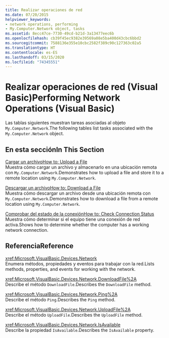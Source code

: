 ```yaml
---
title: Realizar operaciones de red
ms.date: 07/20/2015
helpviewer_keywords:
- network operations, performing
- My.Computer.Network object, tasks
ms.assetid: 8ecc47ce-7730-49cd-b21d-3a13477eec6b
ms.openlocfilehash: cb39f45ec9382e39569a08e5ba400d43cbc6bbd2
ms.sourcegitcommit: 7588136e355e10cbc2582f389c90c127363c02a5
ms.translationtype: HT
ms.contentlocale: es-ES
ms.lasthandoff: 03/15/2020
ms.locfileid: "74345551"
---
```

# <a name="performing-network-operations-visual-basic"></a><span data-ttu-id="2f5d9-102">Realizar operaciones de red (Visual Basic)</span><span class="sxs-lookup"><span data-stu-id="2f5d9-102">Performing Network Operations (Visual Basic)</span></span>

<span data-ttu-id="2f5d9-103">Las tablas siguientes muestran tareas asociadas al objeto `My.Computer.Network`.</span><span class="sxs-lookup"><span data-stu-id="2f5d9-103">The following tables list tasks associated with the `My.Computer.Network` object.</span></span>  
  
## <a name="in-this-section"></a><span data-ttu-id="2f5d9-104">En esta sección</span><span class="sxs-lookup"><span data-stu-id="2f5d9-104">In This Section</span></span>  

 [<span data-ttu-id="2f5d9-105">Cargar un archivo</span><span class="sxs-lookup"><span data-stu-id="2f5d9-105">How to: Upload a File</span></span>](../../../../visual-basic/developing-apps/programming/computer-resources/how-to-upload-a-file.md)  
 <span data-ttu-id="2f5d9-106">Muestra cómo cargar un archivo y almacenarlo en una ubicación remota con `My.Computer.Network`.</span><span class="sxs-lookup"><span data-stu-id="2f5d9-106">Demonstrates how to upload a file and store it to a remote location using `My.Computer.Network`.</span></span>  
  
 [<span data-ttu-id="2f5d9-107">Descargar un archivo</span><span class="sxs-lookup"><span data-stu-id="2f5d9-107">How to: Download a File</span></span>](../../../../visual-basic/developing-apps/programming/computer-resources/how-to-download-a-file.md)  
 <span data-ttu-id="2f5d9-108">Muestra cómo descargar un archivo desde una ubicación remota con `My.Computer.Network`.</span><span class="sxs-lookup"><span data-stu-id="2f5d9-108">Demonstrates how to download a file from a remote location using `My.Computer.Network`.</span></span>  
  
 [<span data-ttu-id="2f5d9-109">Comprobar del estado de la conexión</span><span class="sxs-lookup"><span data-stu-id="2f5d9-109">How to: Check Connection Status</span></span>](../../../../visual-basic/developing-apps/programming/computer-resources/how-to-check-connection-status.md)  
 <span data-ttu-id="2f5d9-110">Muestra cómo determinar si el equipo tiene una conexión de red activa.</span><span class="sxs-lookup"><span data-stu-id="2f5d9-110">Shows how to determine whether the computer has a working network connection.</span></span>  
  
## <a name="reference"></a><span data-ttu-id="2f5d9-111">Referencia</span><span class="sxs-lookup"><span data-stu-id="2f5d9-111">Reference</span></span>  

 <xref:Microsoft.VisualBasic.Devices.Network>  
 <span data-ttu-id="2f5d9-112">Enumera métodos, propiedades y eventos para trabajar con la red.</span><span class="sxs-lookup"><span data-stu-id="2f5d9-112">Lists methods, properties, and events for working with the network.</span></span>  
  
 <xref:Microsoft.VisualBasic.Devices.Network.DownloadFile%2A>  
 <span data-ttu-id="2f5d9-113">Describe el método `DownloadFile`.</span><span class="sxs-lookup"><span data-stu-id="2f5d9-113">Describes the `DownloadFile` method.</span></span>  
  
 <xref:Microsoft.VisualBasic.Devices.Network.Ping%2A>  
 <span data-ttu-id="2f5d9-114">Describe el método `Ping`.</span><span class="sxs-lookup"><span data-stu-id="2f5d9-114">Describes the `Ping` method.</span></span>  
  
 <xref:Microsoft.VisualBasic.Devices.Network.UploadFile%2A>  
 <span data-ttu-id="2f5d9-115">Describe el método `UploadFile`.</span><span class="sxs-lookup"><span data-stu-id="2f5d9-115">Describes the `UploadFile` method.</span></span>  
  
 <xref:Microsoft.VisualBasic.Devices.Network.IsAvailable>  
 <span data-ttu-id="2f5d9-116">Describe la propiedad `IsAvailable`.</span><span class="sxs-lookup"><span data-stu-id="2f5d9-116">Describes the `IsAvailable` property.</span></span>

